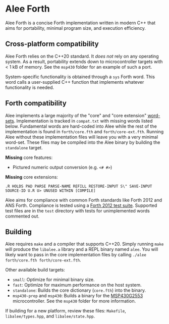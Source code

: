 # Alee Forth

Alee Forth is a concise Forth implementation written in modern C++ that aims for portability, minimal program size, and execution efficiency.

## Cross-platform compatibility

Alee Forth relies on the C++20 standard. It *does not* rely on any operating system. As a result, portability extends down to microcontroller targets with < 1 kB of memory. See the `msp430` folder for an example of such a port.

System-specific functionality is obtained through a `sys` Forth word. This word calls a user-supplied C++ function that implements whatever functionality is needed.

## Forth compatibility

Alee implements a large majority of the "core" and "core extension" [word-sets](https://forth-standard.org/standard/core). Implementation is tracked in `compat.txt` with missing words listed below. Fundamental words are hard-coded into Alee while the rest of the implementation is found in `forth/core.fth` and `forth/core-ext.fth`. Running Alee without these implementation files will leave you with a very minimal word-set. These files may be compiled into the Alee binary by building the `standalone` target.

**Missing** core features:  
* Pictured numeric output conversion (e.g. `<# #>`)

**Missing** core extensions:  
```
.R HOLDS PAD PARSE PARSE-NAME REFILL RESTORE-INPUT S\" SAVE-INPUT SOURCE-ID U.R U> UNUSED WITHIN [COMPILE]
```

Alee aims for compliance with common Forth standards like Forth 2012 and ANS Forth. Compliance is tested using a [Forth 2012 test suite](https://github.com/gerryjackson/forth2012-test-suite). Supported test files are in the `test` directory with tests for unimplemented words commented out.

## Building

Alee requires `make` and a compiler that supports C++20. Simply running `make` will produce the `libalee.a` library and a REPL binary named `alee`. You will likely want to pass in the core implementation files by calling `./alee forth/core.fth forth/core-ext.fth`.

Other available build targets:

* `small`: Optimize for minimal binary size.
* `fast`: Optimize for maximum performance on the host system.
* `standalone`: Builds the core dictionary (`core.fth`) into the binary.
* `msp430-prep` and `msp430`: Builds a binary for the [MSP430G2553](https://www.ti.com/product/MSP430G2553) microcontroller. See the `msp430` folder for more information.

If building for a new platform, review these files: `Makefile`, `libalee/types.hpp`, and `libalee/state.hpp`.

